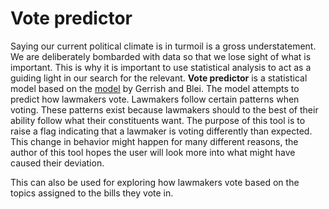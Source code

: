 Vote predictor
==============

Saying our current political climate is in turmoil is a gross understatement. We are deliberately bombarded with data so that we lose sight of what is important. This is why it is important to use statistical analysis to act as a guiding light in our search for the relevant.
__Vote predictor__ is a statistical model based on the [model](http://www.cs.columbia.edu/~blei/papers/GerrishBlei2012.pdf) by Gerrish and Blei. The model attempts to predict how lawmakers vote. Lawmakers follow certain patterns when voting. These patterns exist because lawmakers should to the best of their ability follow what their constituents want. The purpose of this tool is to raise a flag indicating that a lawmaker is voting differently than expected. This change in behavior might happen for many different reasons, the author of this tool hopes  the user will look more into what might have caused their deviation.

This can also be used for exploring how lawmakers vote based on the topics
assigned to the bills they vote in.



